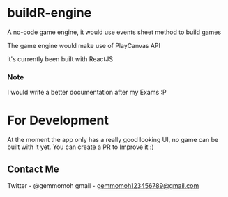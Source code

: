 # buildR-engine

A no-code game engine, it would use events sheet method to build games

The game engine would make use of PlayCanvas API

it's currently been built with ReactJS

### Note

I would write a better documentation after my Exams :P

# For Development

At the moment the app only has a really good looking UI, no game can be built with it yet. You can create a PR to Improve it :)

## Contact Me

Twitter - @gemmomoh
gmail - gemmomoh123456789@gmail.com
